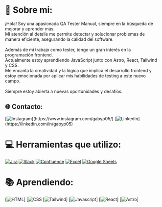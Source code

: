 # 💫 Sobre mi:
¡Hola! Soy una apasionada QA Tester Manual, siempre en la búsqueda de mejorar y aprender más. <br>Mi atención al detalle me permite detectar y solucionar problemas de manera eficiente, asegurando la calidad del software.<br><br>Además de mi trabajo como tester, tengo un gran interés en la programación frontend. <br>Actualmente estoy aprendiendo JavaScript junto con Astro, React, Tailwind y CSS. <br>Me encanta la creatividad y la lógica que implica el desarrollo frontend y estoy emocionada por aplicar mis habilidades de testing a este nuevo campo.<br><br>Siempre estoy abierta a nuevas oportunidades y desafíos.


## 🌐 Contacto:
[![Instagram]([https://img.shields.io/badge/-Instagram-black.svg?style=flat-square&logo=instagram&colorB=555](https://img.shields.io/badge/Instagram-E4405F.svg?style=for-the-badge&logo=Instagram&logoColor=white))](https://www.instagram.com/gabyp05/)
[![LinkedIn]([https://img.shields.io/badge/LinkedIn-%230077B5.svg?logo=linkedin&logoColor=white](https://img.shields.io/badge/LinkedIn-0A66C2.svg?style=for-the-badge&logo=LinkedIn&logoColor=white))](https://linkedin.com/in/gabyp05) 

# 💻 Herramientas que utilizo:
[![Jira](https://img.shields.io/badge/Jira-0052CC?style=for-the-badge&logo=jira&logoColor=white)](https://img.shields.io/badge/Jira%20Software-0052CC.svg?style=for-the-badge&logo=Jira-Software&logoColor=white)
[![Slack](https://img.shields.io/badge/Slack-4A154B?style=for-the-badge&logo=slack&logoColor=white)](https://img.shields.io/badge/Slack-4A154B.svg?style=for-the-badge&logo=Slack&logoColor=white)
[![Confluence](https://img.shields.io/badge/Confluence-172B4D?style=for-the-badge&logo=confluence&logoColor=white)](https://img.shields.io/badge/Confluence-172B4D.svg?style=for-the-badge&logo=Confluence&logoColor=white)
[![Excel](https://img.shields.io/badge/Excel-217346?style=for-the-badge&logo=microsoft-excel&logoColor=white)](https://img.shields.io/badge/Microsoft%20Excel-217346.svg?style=for-the-badge&logo=Microsoft-Excel&logoColor=white)
[![Google Sheets](https://img.shields.io/badge/Google_Sheets-34A853?style=for-the-badge&logo=google-sheets&logoColor=white)](https://img.shields.io/badge/Google%20Sheets-34A853.svg?style=for-the-badge&logo=Google-Sheets&logoColor=white)

# 📚 Aprendiendo:
[![HTML](https://img.shields.io/badge/HTML5-E34F26.svg?style=for-the-badge&logo=HTML5&logoColor=white)]
[![CSS](https://img.shields.io/badge/CSS3-1572B6.svg?style=for-the-badge&logo=CSS3&logoColor=white)
[![Tailwind](https://img.shields.io/badge/Tailwind%20CSS-06B6D4.svg?style=for-the-badge&logo=Tailwind-CSS&logoColor=white)]
[![Javascript](https://img.shields.io/badge/JavaScript-F7DF1E.svg?style=for-the-badge&logo=JavaScript&logoColor=black)]
[![React](https://img.shields.io/badge/React-61DAFB.svg?style=for-the-badge&logo=React&logoColor=black)]
[![Astro](https://img.shields.io/badge/Astro-BC52EE.svg?style=for-the-badge&logo=Astro&logoColor=white)]
